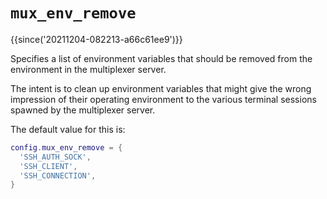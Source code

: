 # `mux_env_remove`

{{since('20211204-082213-a66c61ee9')}}

Specifies a list of environment variables that should be removed
from the environment in the multiplexer server.

The intent is to clean up environment variables that might give the wrong
impression of their operating environment to the various terminal sessions
spawned by the multiplexer server.

The default value for this is:

```lua
config.mux_env_remove = {
  'SSH_AUTH_SOCK',
  'SSH_CLIENT',
  'SSH_CONNECTION',
}
```
